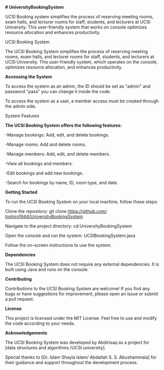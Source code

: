 ﻿**# UniversityBookingSystem**

UCSI Booking system simplifies the process of reserving meeting rooms, exam halls, and lecturer rooms for staff, students, and lecturers at UCSI University. This user-friendly system that works on console optimizes resource allocation and enhances productivity.

UCSI Booking System

The UCSI Booking System simplifies the process of reserving meeting rooms, exam halls, and lecturer rooms for staff, students, and lecturers at UCSI University. This user-friendly system, which operates on the console, optimizes resource allocation, and enhances productivity.

**Accessing the System**

To access the system as an admin,  the ID should be set as "admin" and password "pass" you can change it inside the code.

To access the system as a user, a member access must be created through the admin side.

System Features

**The UCSI Booking System offers the following features:**

-Manage bookings: Add, edit, and delete bookings.

-Manage rooms: Add and delete rooms.

-Manage members: Add, edit, and delete members.

-View all bookings and members.

-Edit bookings and add new bookings.

-Search for bookings by name, ID, room type, and date.

**Getting Started**

To run the UCSI Booking System on your local machine, follow these steps:

Clone the repository: git clone [https://github.com/ toshiro1944/UniversityBookingSystem ](https://github.com/your-username/ucsi-booking-system.git)

Navigate to the project directory: cd UniversityBookingSystem

Open the console and run the system: UCSIBookingSystem.java

Follow the on-screen instructions to use the system.

**Dependencies**

The UCSI Booking System does not require any external dependencies. It is built using Java and runs on the console.

**Contributing**

Contributions to the UCSI Booking System are welcome! If you find any bugs or have suggestions for improvement, please open an issue or submit a pull request.

**License**

This project is licensed under the MIT License. Feel free to use and modify the code according to your needs.

**Acknowledgements**

The UCSI Booking System was developed by Abdirisaq as a project for [data structures and algorithms /UCSI university].

Special thanks to [Dr. Islam Shayla Islam/ Abdallah S. S. Abushammala] for their guidance and support throughout the development process.

